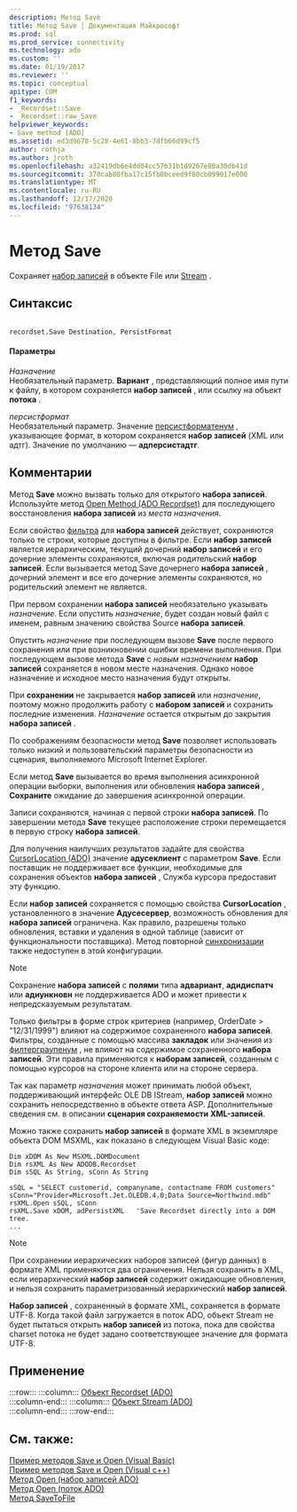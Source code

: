 ```yaml
---
description: Метод Save
title: Метод Save | Документация Майкрософт
ms.prod: sql
ms.prod_service: connectivity
ms.technology: ado
ms.custom: ''
ms.date: 01/19/2017
ms.reviewer: ''
ms.topic: conceptual
apitype: COM
f1_keywords:
- _Recordset::Save
- _Recordset::raw_Save
helpviewer_keywords:
- Save method [ADO]
ms.assetid: ed3d9678-5c28-4e61-8bb3-7dfb66d99cf5
author: rothja
ms.author: jroth
ms.openlocfilehash: a32419db6e4dd04cc57b31b1d9267e80a30db41d
ms.sourcegitcommit: 370cab80fba17c15fb0bceed9f80cb099017e000
ms.translationtype: MT
ms.contentlocale: ru-RU
ms.lasthandoff: 12/17/2020
ms.locfileid: "97638134"
---
```

# <a name="save-method"></a>Метод Save
Сохраняет [набор записей](./recordset-object-ado.md) в объекте File или [Stream](./stream-object-ado.md) .  
  
## <a name="syntax"></a>Синтаксис  
  
```  
  
recordset.Save Destination, PersistFormat  
```  
  
#### <a name="parameters"></a>Параметры  
 *Назначение*  
 Необязательный параметр. **Вариант** , представляющий полное имя пути к файлу, в котором сохраняется **набор записей** , или ссылку на объект **потока** .  
  
 *персистформат*  
 Необязательный параметр. Значение [персистформатенум](./persistformatenum.md) , указывающее формат, в котором сохраняется **набор записей** (XML или адтг). Значение по умолчанию — **адперсистадтг**.  
  
## <a name="remarks"></a>Комментарии  
 Метод **Save** можно вызвать только для открытого **набора записей**. Используйте метод [Open Method (ADO Recordset)](./open-method-ado-recordset.md) для последующего восстановления **набора записей** из *места назначения*.  
  
 Если свойство [фильтра](./filter-property.md) для **набора записей** действует, сохраняются только те строки, которые доступны в фильтре. Если **набор записей** является иерархическим, текущий дочерний **набор записей** и его дочерние элементы сохраняются, включая родительский **набор записей**. Если вызывается метод Save дочернего **набора записей** , дочерний элемент и все его дочерние элементы сохраняются, но родительский элемент не является.  
  
 При первом сохранении **набора записей** необязательно указывать *назначение*. Если опустить *назначение*, будет создан новый файл с именем, равным значению свойства Source **набора записей**.  
  
 Опустить *назначение* при последующем вызове **Save** после первого сохранения или при возникновении ошибки времени выполнения. При последующем вызове метода **Save** с *новым назначением* **набор записей** сохраняется в новом месте назначения. Однако новое назначение и исходное место назначения будут открыты.  
  
 При **сохранении** не закрывается **набор записей** или *назначение*, поэтому можно продолжить работу с **набором записей** и сохранить последние изменения. *Назначение* остается открытым до закрытия **набора записей** .  
  
 По соображениям безопасности метод **Save** позволяет использовать только низкий и пользовательский параметры безопасности из сценария, выполняемого Microsoft Internet Explorer.  
  
 Если метод **Save** вызывается во время выполнения асинхронной операции выборки, выполнения или обновления **набора записей** , **Сохраните** ожидание до завершения асинхронной операции.  
  
 Записи сохраняются, начиная с первой строки **набора записей**. По завершении метода **Save** текущее расположение строки перемещается в первую строку **набора записей**.  
  
 Для получения наилучших результатов задайте для свойства [CursorLocation (ADO)](./cursorlocation-property-ado.md) значение **адусеклиент** с параметром **Save**. Если поставщик не поддерживает все функции, необходимые для сохранения объектов **набора записей** , Служба курсора предоставит эту функцию.  
  
 Если **набор записей** сохраняется с помощью свойства **CursorLocation** , установленного в значение **Адусесервер**, возможность обновления для **набора записей** ограничена. Как правило, разрешены только обновления, вставки и удаления в одной таблице (зависит от функциональности поставщика). Метод повторной [синхронизации](./resync-method.md) также недоступен в этой конфигурации.  
  
> [!NOTE]
>  Сохранение **набора записей** с **полями** типа **адвариант**, **адидиспатч** или **адиункновн** не поддерживается ADO и может привести к непредсказуемым результатам.  
  
 Только фильтры в форме строк критериев (например, OrderDate > "12/31/1999") влияют на содержимое сохраненного **набора записей**. Фильтры, созданные с помощью массива **закладок** или значения из [филтерграупенум](./filtergroupenum.md) , не влияют на содержимое сохраненного **набора записей**. Эти правила применяются к **наборам записей**, созданным с помощью курсоров на стороне клиента или на стороне сервера.  
  
 Так как параметр *назначения* может принимать любой объект, поддерживающий интерфейс OLE DB IStream, **набор записей** можно сохранить непосредственно в объекте ответа ASP. Дополнительные сведения см. в описании **сценария сохраняемости XML-записей**.  
  
 Можно также сохранить **набор записей** в формате XML в экземпляре объекта DOM MSXML, как показано в следующем Visual Basic коде:  
  
```  
Dim xDOM As New MSXML.DOMDocument  
Dim rsXML As New ADODB.Recordset  
Dim sSQL As String, sConn As String  
  
sSQL = "SELECT customerid, companyname, contactname FROM customers"  
sConn="Provider=Microsoft.Jet.OLEDB.4.0;Data Source=Northwind.mdb"  
rsXML.Open sSQL, sConn  
rsXML.Save xDOM, adPersistXML   'Save Recordset directly into a DOM tree.  
...  
```  
  
> [!NOTE]
>  При сохранении иерархических наборов записей (фигур данных) в формате XML применяются два ограничения. Нельзя сохранить в XML, если иерархический **набор записей** содержит ожидающие обновления, и нельзя сохранить параметризованный иерархический **набор записей**.  
  
 **Набор записей** , сохраненный в формате XML, сохраняется в формате UTF-8. Когда такой файл загружается в поток ADO, объект Stream не будет пытаться открыть **набор записей** из потока, пока для свойства charset потока не будет задано соответствующее значение для формата UTF-8.  
  
## <a name="applies-to"></a>Применение  

:::row:::
    :::column:::
        [Объект Recordset (ADO)](./recordset-object-ado.md)  
    :::column-end:::
    :::column:::
        [Объект Stream (ADO)](./stream-object-ado.md)  
    :::column-end:::
:::row-end:::

## <a name="see-also"></a>См. также:  
 [Пример методов Save и Open (Visual Basic)](./save-and-open-methods-example-vb.md)   
 [Пример методов Save и Open (Visual c++)](./save-and-open-methods-example-vc.md)   
 [Метод Open (набор записей ADO)](./open-method-ado-recordset.md)   
 [Метод Open (поток ADO)](./open-method-ado-stream.md)   
 [Метод SaveToFile](./savetofile-method.md)